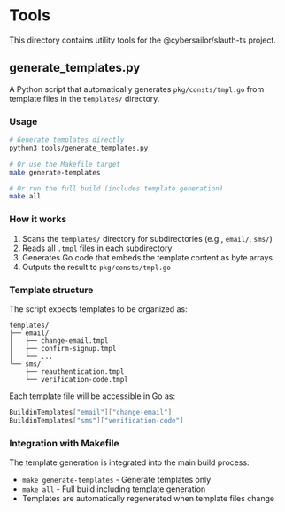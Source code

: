 # Tools

This directory contains utility tools for the @cybersailor/slauth-ts project.

## generate_templates.py

A Python script that automatically generates `pkg/consts/tmpl.go` from template files in the `templates/` directory.

### Usage

```bash
# Generate templates directly
python3 tools/generate_templates.py

# Or use the Makefile target
make generate-templates

# Or run the full build (includes template generation)
make all
```

### How it works

1. Scans the `templates/` directory for subdirectories (e.g., `email/`, `sms/`)
2. Reads all `.tmpl` files in each subdirectory
3. Generates Go code that embeds the template content as byte arrays
4. Outputs the result to `pkg/consts/tmpl.go`

### Template structure

The script expects templates to be organized as:
```
templates/
├── email/
│   ├── change-email.tmpl
│   ├── confirm-signup.tmpl
│   └── ...
└── sms/
    ├── reauthentication.tmpl
    └── verification-code.tmpl
```

Each template file will be accessible in Go as:
```go
BuildinTemplates["email"]["change-email"]
BuildinTemplates["sms"]["verification-code"]
```

### Integration with Makefile

The template generation is integrated into the main build process:
- `make generate-templates` - Generate templates only
- `make all` - Full build including template generation
- Templates are automatically regenerated when template files change

